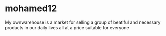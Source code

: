 # mohamed12
My ownwarehouse is a market for selling a group of beatiful and necessary products in our daily lives all at a price suitable for everyone 
